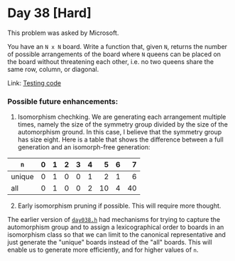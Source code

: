 # Day 38 \[Hard\]

This problem was asked by Microsoft.

You have an `N x N` board. Write a function that, given `N`, returns the number of possible arrangements of the board where
`N` queens can be placed on the board without threatening each other, i.e. no two queens share the same row, column, or diagonal.

Link: [Testing code](../../test/TestDay038.cpp)


### Possible future enhancements:

1. Isomorphism chechking. We are generating each arrangement multiple times, namely the size of the
symmetry group divided by the size of the automorphism ground. In this case, I believe that the
symmetry group has size eight. Here is a table that shows the difference between a full generation
and an isomorph-free generation:

| `n`    | 0 | 1 | 2 | 3 | 4 |  5 | 6 |  7 |
|--------|--:|--:|--:|--:|--:|---:|--:|---:|
| unique | 0 | 1 | 0 | 0 | 1 |  2 | 1 |  6 |
| all    | 0 | 1 | 0 | 0 | 2 | 10 | 4 | 40 |

2. Early isomorphism pruning if possible. This will require more thought.

The earlier version of [`day038.h`](day038.h) had mechanisms for trying to capture the automorphism group
and to assign a lexicographical order to boards in an isomorphism class so that we can limit to the
canonical representative and just generate the "unique" boards instead of the "all" boards. This will
enable us to generate more efficiently, and for higher values of `n`.
